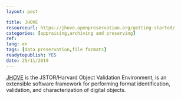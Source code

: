 ```yaml
---
layout: post

title: JHOVE
resourceurl: https://jhove.openpreservation.org/getting-started/
categories: [appraising,archiving and preserving]
ref:
lang: en
tags: [data preservation,file formats]
readytopublish: YES
date: 25/11/2019
---
```

[JHOVE](https://jhove.openpreservation.org/getting-started/) is the JSTOR/Harvard Object Validation Environment, is an extensible software framework for performing format identification, validation, and characterization of digital objects.

